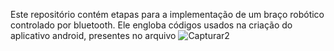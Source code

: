 Este repositório contém etapas para a implementação de um braço robótico controlado por bluetooth. Ele engloba códigos usados na criação do aplicativo android, presentes no arquivo
![Capturar2](https://github.com/FernandoLKS/Robotic-Arm-Design/assets/114883109/5459e575-cc1b-40ef-8bf4-4047b59e1c1b)
